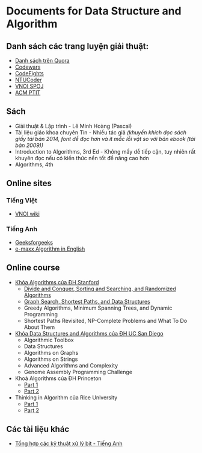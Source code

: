 # Documents for Data Structure and Algorithm

## Danh sách các trang luyện giải thuật:
- [Danh sách trên Quora](https://www.quora.com/What-are-the-various-online-programming-contests)
- [Codewars](https://www.codewars.com/dashboard)
- [CodeFights](https://codefights.com/)
- [NTUCoder](http://laptrinh.ntu.edu.vn/Problem/List) 
- [VNOI SPOJ](http://vn.spoj.com/problems/acm/sort=0,start=0) 
- [ACM PTIT](http://www.spoj.com/PTIT/)

## Sách
- Giải thuật & Lập trình - Lê Minh Hoàng (Pascal)
- Tài liệu giáo khoa chuyên Tin - Nhiều tác giả *(khuyến khích đọc sách giấy tái bản 2014, font dễ đọc hơn và ít mắc lỗi vặt so với bản ebook (tái bản 2009))*
- Introduction to Algorithms, 3rd Ed - Không mấy dễ tiếp cận, tuy nhiên rất khuyên đọc nếu có kiến thức nền tốt để nâng cao hơn
- Algorithms, 4th

## Online sites
### Tiếng Việt
- [VNOI wiki](http://vnoi.info/wiki/Home)

### Tiếng Anh
- [Geeksforgeeks](https://www.geeksforgeeks.org/)
- [e-maxx Algorithm in English](https://cp-algorithms.com/)

## Online course
- [Khóa Algorithms của ĐH Stanford](https://www.coursera.org/specializations/algorithms)
  - [Divide and Conquer, Sorting and Searching, and Randomized Algorithms](https://www.coursera.org/learn/algorithms-divide-conquer)
  - [Graph Search, Shortest Paths, and Data Structures](https://www.coursera.org/learn/algorithms-graphs-data-structures)
  - Greedy Algorithms, Minimum Spanning Trees, and Dynamic Programming
  - Shortest Paths Revisited, NP-Complete Problems and What To Do About Them
- [Khóa Data Structures and Algorithms của ĐH UC San Diego](https://www.coursera.org/specializations/data-structures-algorithms)
  - Algorithmic Toolbox
  - Data Structures
  - Algorithms on Graphs
  - Algorithms on Strings
  - Advanced Algorithms and Complexity
  - Genome Assembly Programming Challenge
- Khoá Algorithms của ĐH Princeton
  - [Part 1](https://www.coursera.org/learn/algorithms-part1)
  - [Part 2](https://www.coursera.org/learn/algorithms-part2)
- Thinking in Algorithm của Rice University
  - [Part 1](https://www.coursera.org/learn/algorithmic-thinking-1)
  - [Part 2](https://www.coursera.org/learn/algorithmic-thinking-2)

## Các tài liệu khác
- [Tổng hợp các kỹ thuật xử lý bit - Tiếng Anh](https://graphics.stanford.edu/~seander/bithacks.html)
